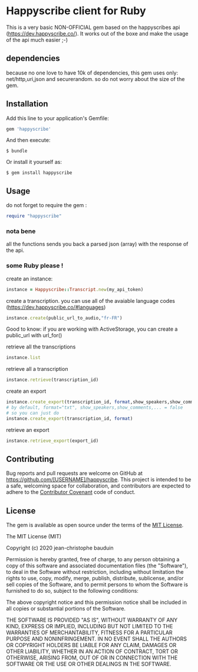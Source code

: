 # Happyscribe client for Ruby
This is a very basic NON-OFFICIAL gem based on the happyscribes api (https://dev.happyscribe.co/). It works out of the boxe and make the usage of the api much easier ;-)

## dependencies
because no one love to have 10k of dependencies, this gem uses only: net/http,uri,json and securerandom. so do not worry about the size of the gem.

## Installation

Add this line to your application's Gemfile:

```ruby
gem 'happyscribe'
```

And then execute:

    $ bundle

Or install it yourself as:

    $ gem install happyscribe

## Usage

do not forget to require the gem :
```ruby
require "happyscribe"

```

### nota bene
all the functions sends you back a parsed json (array) with the response of the api.

### some Ruby please !
create an instance:
```ruby
instance = Happyscribe::Transcript.new(my_api_token)
```
create a transcription.  you can use all of the avaiable language codes (https://dev.happyscribe.co/#languages)
```ruby
instance.create(public_url_to_audio,"fr-FR")
```
Good to know: if you are working with ActiveStorage, you can create a public_url with url_for()

retrieve all the transcriptions
```ruby
instance.list
```
retrieve all a transcription
```ruby
instance.retrieve(transcription_id)
```
create an export
```ruby
instance.create_export(transcription_id, format,show_speakers,show_comments,show_highlights)
# by default, format="txt", show_speakers,show_comments,... = false
# so you can just do
instance.create_export(transcription_id, format)
```

retrieve an export
```ruby
instance.retrieve_export(export_id)
```
## Contributing

Bug reports and pull requests are welcome on GitHub at https://github.com/[USERNAME]/happyscribe. This project is intended to be a safe, welcoming space for collaboration, and contributors are expected to adhere to the [Contributor Covenant](http://contributor-covenant.org) code of conduct.


## License

The gem is available as open source under the terms of the [MIT License](https://opensource.org/licenses/MIT).

The MIT License (MIT)

Copyright (c) 2020 jean-christophe bauduin

Permission is hereby granted, free of charge, to any person obtaining a copy
of this software and associated documentation files (the "Software"), to deal
in the Software without restriction, including without limitation the rights
to use, copy, modify, merge, publish, distribute, sublicense, and/or sell
copies of the Software, and to permit persons to whom the Software is
furnished to do so, subject to the following conditions:

The above copyright notice and this permission notice shall be included in
all copies or substantial portions of the Software.

THE SOFTWARE IS PROVIDED "AS IS", WITHOUT WARRANTY OF ANY KIND, EXPRESS OR
IMPLIED, INCLUDING BUT NOT LIMITED TO THE WARRANTIES OF MERCHANTABILITY,
FITNESS FOR A PARTICULAR PURPOSE AND NONINFRINGEMENT. IN NO EVENT SHALL THE
AUTHORS OR COPYRIGHT HOLDERS BE LIABLE FOR ANY CLAIM, DAMAGES OR OTHER
LIABILITY, WHETHER IN AN ACTION OF CONTRACT, TORT OR OTHERWISE, ARISING FROM,
OUT OF OR IN CONNECTION WITH THE SOFTWARE OR THE USE OR OTHER DEALINGS IN
THE SOFTWARE.
